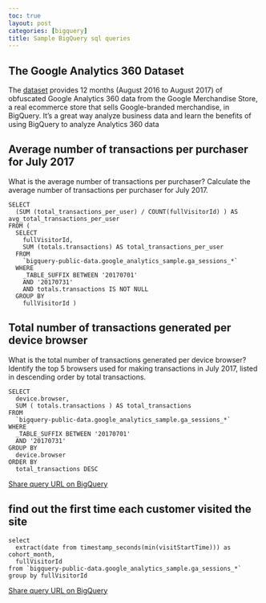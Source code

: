 ```yaml
---
toc: true
layout: post
categories: [bigquery]
title: Sample BigQuery sql queries
---
```

## The Google Analytics 360 Dataset  
The [dataset](https://accounts.google.com/ServiceLogin/signinchooser?service=cloudconsole&passive=1209600&osid=1&continue=https%3A%2F%2Fconsole.cloud.google.com%2Fbigquery%3Fp%3Dbigquery-public-data%26d%3Dgoogle_analytics_sample%26t%3Dga_sessions_20170801%26page%3Dtable%26ref%3Dhttps%3A%2F%2Fconsole.cloud.google.com%2Fmarketplace%2Fproduct%2Fobfuscated-ga360-data%2Fobfuscated-ga360-data%3Fproject%253Dlexical-script-761%2526login%253Dtrue%2526ref%253Dhttps%3A%25252F%25252Fsupport.google.com%25252F&followup=https%3A%2F%2Fconsole.cloud.google.com%2Fbigquery%3Fp%3Dbigquery-public-data%26d%3Dgoogle_analytics_sample%26t%3Dga_sessions_20170801%26page%3Dtable%26ref%3Dhttps%3A%2F%2Fconsole.cloud.google.com%2Fmarketplace%2Fproduct%2Fobfuscated-ga360-data%2Fobfuscated-ga360-data%3Fproject%253Dlexical-script-761%2526login%253Dtrue%2526ref%253Dhttps%3A%25252F%25252Fsupport.google.com%25252F&flowName=GlifWebSignIn&flowEntry=ServiceLogin) provides 12 months (August 2016 to August 2017) of obfuscated Google Analytics 360 data from the Google Merchandise Store, a real ecommerce store that sells Google-branded merchandise, in BigQuery. It’s a great way analyze business data and learn the benefits of using BigQuery to analyze Analytics 360 data 


## Average number of transactions per purchaser for July 2017
What is the average number of transactions per purchaser?
Calculate the average number of transactions per purchaser for July 2017. 

```
SELECT
  (SUM (total_transactions_per_user) / COUNT(fullVisitorId) ) AS avg_total_transactions_per_user
FROM (
  SELECT
    fullVisitorId,
    SUM (totals.transactions) AS total_transactions_per_user
  FROM
    `bigquery-public-data.google_analytics_sample.ga_sessions_*`
  WHERE
    _TABLE_SUFFIX BETWEEN '20170701'
    AND '20170731'
    AND totals.transactions IS NOT NULL
  GROUP BY
    fullVisitorId )
```
## Total number of transactions generated per device browser
What is the total number of transactions generated per device browser?
Identify the top 5 browsers used for making transactions in July 2017, listed in descending order by total transactions.

```
SELECT
  device.browser,
  SUM ( totals.transactions ) AS total_transactions
FROM
  `bigquery-public-data.google_analytics_sample.ga_sessions_*`
WHERE
  _TABLE_SUFFIX BETWEEN '20170701'
  AND '20170731'
GROUP BY
  device.browser
ORDER BY
  total_transactions DESC
```
[Share query URL on BigQuery](https://console.cloud.google.com/bigquery?sq=416461284595:33e0e2cdec00434285d6717f9f555a4b)

## find out the first time each customer visited the site 
```
select
  extract(date from timestamp_seconds(min(visitStartTime))) as cohort_month,
  fullVisitorId
from `bigquery-public-data.google_analytics_sample.ga_sessions_*`
group by fullVisitorId
```
[Share query URL on BigQuery](https://console.cloud.google.com/bigquery?sq=416461284595:dcdee4c6233848018c8c33d0f2f57822)


